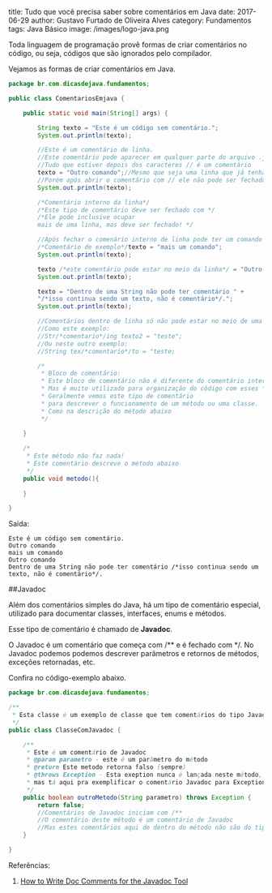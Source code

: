 title: Tudo que você precisa saber sobre comentários em Java
date: 2017-06-29
author: Gustavo Furtado de Oliveira Alves
category: Fundamentos
tags: Java Básico
image: /images/logo-java.png

Toda linguagem de programação provê formas de criar comentários no código,
ou seja, códigos que são ignorados pelo compilador.

Vejamos as formas de criar comentários em Java.

```java
package br.com.dicasdejava.fundamentos;

public class ComentariosEmjava {

	public static void main(String[] args) {

		String texto = "Este é um código sem comentário.";
		System.out.println(texto);

		//Este é um comentário de linha.
		//Este comentário pode aparecer em qualquer parte do arquivo .java
		//Tudo que estiver depois dos caracteres // é um comentário
		texto = "Outro comando";//Mesmo que seja uma linha que já tenha um comando.
		//Porém após abrir o comentário com // ele não pode ser fechado na linha.
		System.out.println(texto);

		/*Comentário interno da linha*/
		/*Este tipo de comentário deve ser fechado com */
		/*Ele pode inclusive ocupar
		mais de uma linha, mas deve ser fechado! */

		//Após fechar o comenário interno de linha pode ter um comando java
		/*Comentário de exemplo*/texto = "mais um comando";
		System.out.println(texto);

		texto /*este comentário pode estar no meio da linha*/ = "Outro comando";
		System.out.println(texto);

		texto = "Dentro de uma String não pode ter comentário " +
		"/*isso continua sendo um texto, não é comentário*/.";
		System.out.println(texto);

		//Comentários dentro de linha só não pode estar no meio de uma palavra do comando
		//Como este exemplo:
		//Str/*comentario*/ing texto2 = "teste";
		//Ou neste outro exemplo:
		//String tex/*comentario*/to = "teste;

		/*
		 * Bloco de comentário:
		 * Este bloco de comentário não é diferente do comentário interno de linha
		 * Mas é muito utilizado para organização do código com esses * no inicio.
		 * Geralmente vemos este tipo de comentário
		 * para descrever o funcionamento de um método ou uma classe.
		 * Como na descrição do método abaixo
		 */

	}
	
	/*
	 * Este método não faz nada!
	 * Este comentário descreve o método abaixo
	 */
	public void metodo(){
		
	}

}
```

Saída:

```
Este é um código sem comentário.
Outro comando
mais um comando
Outro comando
Dentro de uma String não pode ter comentário /*isso continua sendo um texto, não é comentário*/.
```

##Javadoc

Além dos comentários simples do Java, há um tipo de comentário especial,
utilizado para documentar classes, interfaces, enums e métodos.

Esse tipo de comentário é chamado de **Javadoc**.

O Javadoc é um comentário que começa com /** e é fechado com */.
No Javadoc podemos podemos descrever parâmetros e retornos de métodos,
exceções retornadas, etc.

Confira no código-exemplo abaixo.

```java
package br.com.dicasdejava.fundamentos;

/**
 * Esta classe é um exemplo de classe que tem comentários do tipo Javadoc
 */
public class ClasseComJavadoc {

	/**
	 * Este é um comentário de Javadoc
	 * @param parametro - este é um parâmetro do método
	 * @return Este metodo retorna falso (sempre)
	 * @throws Exception - Esta exeption nunca é lançada neste método,
	 * mas tá aqui pra exemplificar o comentário Javadoc para Exceptions
	 */
	public boolean outroMetodo(String parametro) throws Exception {
		return false;
		//Comentários de Javadoc iniciam com /**
		//O comentário deste método é um comentário de Javadoc
		//Mas estes comentários aqui de dentro do método não são do tipo Javadoc
	}

}
```

Referências:

1. [How to Write Doc Comments for the Javadoc Tool](http://www.oracle.com/technetwork/articles/java/index-137868.html)
